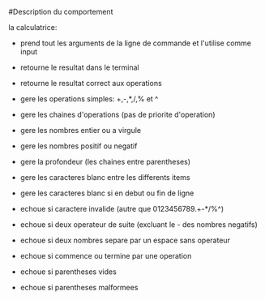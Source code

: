 
#Description du comportement

la calculatrice:

 - prend tout les arguments de la ligne de commande et l'utilise comme input
 - retourne le resultat dans le terminal
 - retourne le resultat correct aux operations

 - gere les operations simples: +,-,*,/,% et ^
 - gere les chaines d'operations (pas de priorite d'operation)

 - gere les nombres entier ou a virgule
 - gere les nombres positif ou negatif
 - gere la profondeur (les chaines entre parentheses)

 - gere les caracteres blanc entre les differents items
 - gere les caracteres blanc si en debut ou fin de ligne

 - echoue si caractere invalide (autre que 0123456789.+-*/%^)
 - echoue si deux operateur de suite (excluant le - des nombres negatifs)
 - echoue si deux nombres separe par un espace sans operateur
 - echoue si commence ou termine par une operation
 - echoue si parentheses vides
 - echoue si parentheses malformees

